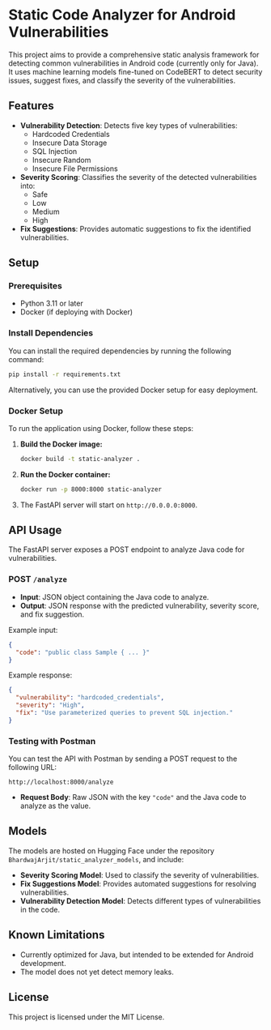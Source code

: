 # Static Code Analyzer for Android Vulnerabilities

This project aims to provide a comprehensive static analysis framework for detecting common vulnerabilities in Android code (currently only for Java). It uses machine learning models fine-tuned on CodeBERT to detect security issues, suggest fixes, and classify the severity of the vulnerabilities.

## Features

- **Vulnerability Detection**: Detects five key types of vulnerabilities:
  - Hardcoded Credentials
  - Insecure Data Storage
  - SQL Injection
  - Insecure Random
  - Insecure File Permissions
- **Severity Scoring**: Classifies the severity of the detected vulnerabilities into:
  - Safe
  - Low
  - Medium
  - High
- **Fix Suggestions**: Provides automatic suggestions to fix the identified vulnerabilities.

## Setup

### Prerequisites

- Python 3.11 or later
- Docker (if deploying with Docker)

### Install Dependencies

You can install the required dependencies by running the following command:

```bash
pip install -r requirements.txt
```

Alternatively, you can use the provided Docker setup for easy deployment.

### Docker Setup

To run the application using Docker, follow these steps:

1. **Build the Docker image:**

   ```bash
   docker build -t static-analyzer .
   ```

2. **Run the Docker container:**

   ```bash
   docker run -p 8000:8000 static-analyzer
   ```

3. The FastAPI server will start on `http://0.0.0.0:8000`.

## API Usage

The FastAPI server exposes a POST endpoint to analyze Java code for vulnerabilities.

### POST `/analyze`

- **Input**: JSON object containing the Java code to analyze.
- **Output**: JSON response with the predicted vulnerability, severity score, and fix suggestion.

Example input:

```json
{
  "code": "public class Sample { ... }"
}
```

Example response:

```json
{
  "vulnerability": "hardcoded_credentials",
  "severity": "High",
  "fix": "Use parameterized queries to prevent SQL injection."
}
```

### Testing with Postman

You can test the API with Postman by sending a POST request to the following URL:

```
http://localhost:8000/analyze
```

- **Request Body**: Raw JSON with the key `"code"` and the Java code to analyze as the value.

## Models

The models are hosted on Hugging Face under the repository `BhardwajArjit/static_analyzer_models`, and include:

- **Severity Scoring Model**: Used to classify the severity of vulnerabilities.
- **Fix Suggestions Model**: Provides automated suggestions for resolving vulnerabilities.
- **Vulnerability Detection Model**: Detects different types of vulnerabilities in the code.

## Known Limitations

- Currently optimized for Java, but intended to be extended for Android development.
- The model does not yet detect memory leaks.
  
## License

This project is licensed under the MIT License.
